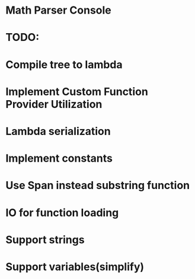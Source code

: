 # Math Parser Console
# TODO:
# Compile tree to lambda
# Implement Custom Function Provider Utilization
# Lambda serialization
# Implement constants
# Use Span<string> instead substring function
# IO for function loading
# Support strings
# Support variables(simplify)
